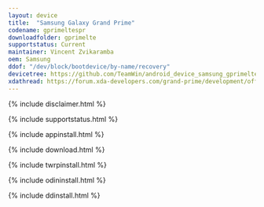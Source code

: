 ```yaml
---
layout: device
title:  "Samsung Galaxy Grand Prime"
codename: gprimeltespr
downloadfolder: gprimelte
supportstatus: Current
maintainer: Vincent Zvikaramba
oem: Samsung
ddof: "/dev/block/bootdevice/by-name/recovery"
devicetree: https://github.com/TeamWin/android_device_samsung_gprimeltespr.git
xdathread: https://forum.xda-developers.com/grand-prime/development/official-twrp-3-x-grand-prime-sm-g530t-t3533998
---
```


{% include disclaimer.html %}

{% include supportstatus.html %}

{% include appinstall.html %}

{% include download.html %}

{% include twrpinstall.html %}

{% include odininstall.html %}

{% include ddinstall.html %}
